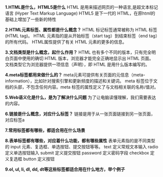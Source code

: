 **1.HTML是什么，HTML5是什么**
HTML 是用来描述网页的一种语言,是超文本标记语言 (Hyper Text Markup Language)
HTML5 是下一代的 HTML，在原html的基础上增加了一些新的特性

**2.HTML元素标签、属性都是什么概念？**
HTML 标记标签通常被称为 HTML 标签 (HTML tag)。
HTML 元素指的是从开始标签（start tag）到结束标签（end tag）的所有代码。
HTML属性提供了有关 HTML 元素的更多的信息。

**3.文档类型是什么概念，起什么作用？**
HTML 也有多个不同的版本，只有完全明白页面中使用的确切 HTML 版本，浏览器才能完全正确地显示出 HTML 页面。
文档类型它为浏览器提供一项信息（声明），即 HTML 是用什么版本编写的。

**4.meta标签都用来做什么的？**
meta元素可提供有关页面的元信息（meta-information），比如针对搜索引擎和更新频度的描述和关键词。
meta 标签位于文档的头部，不包含任何内容。meta 标签的属性定义了与文档相关联的名称/值对。

**5.Web语义化是什么，是为了解决什么问题**
为了让电脑读懂理解，我们需要表达的内容。

**6.链接是什么概念，对应什么标签？**
链接是用于从一张页面链接到另一张页面，对应标签a

**7.常用标签都有哪些，都适合用在什么场景**

**8.表单标签都有哪些，对应着什么功能，都有哪些属性**
表单元素指的是不同类型的 input 元素、复选框、单选按钮、提交按钮等等。
text	定义常规文本输入
radio	定义单选按钮输入
submit	定义提交按钮
password 定义密码字段
checkbox 定义复选框
button  定义按钮

**9.ol, ul, li, dl, dd, dt等这些标签都适合用在什么地方，举个例子**
